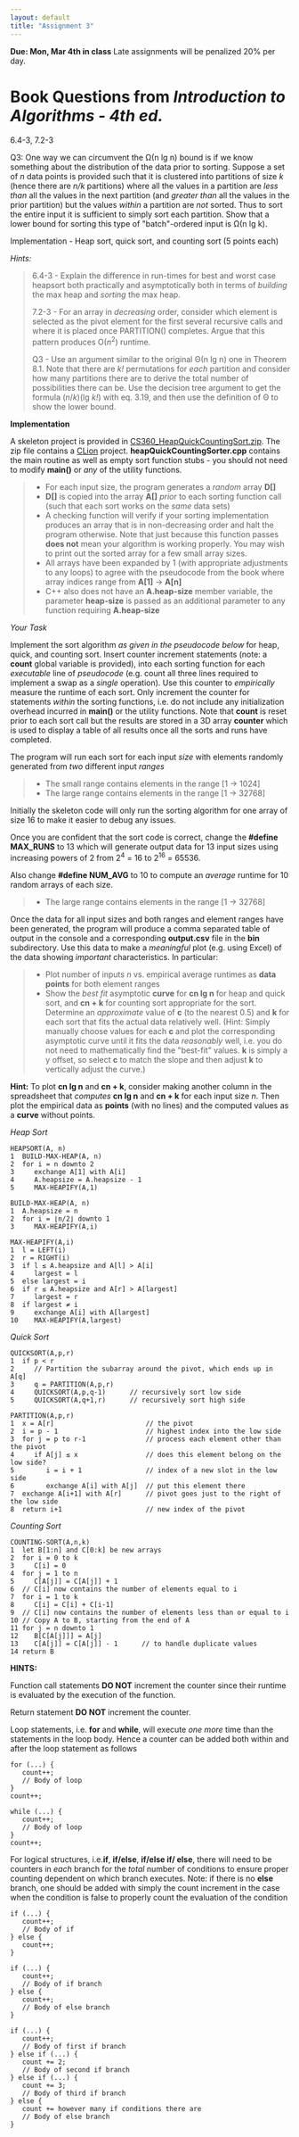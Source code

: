 ```yaml
---
layout: default
title: "Assignment 3"
---
```


**Due: Mon, Mar 4th in class** Late assignments will be penalized 20% per day.

Book Questions from *Introduction to Algorithms - 4th ed.*
==========================================================

6.4-3, 7.2-3

Q3: One way we can circumvent the Ω(n lg n) bound is if we know something about the distribution of the data prior to sorting. Suppose a set of *n* data points is provided such that it is clustered into partitions of size *k* (hence there are *n/k* partitions) where all the values in a partition are *less than* all the values in the next partition (and *greater than* all the values in the prior partition) but the values *within* a partition are *not* sorted. Thus to sort the entire input it is sufficient to simply sort each partition. Show that a lower bound for sorting this type of "batch"-ordered input is Ω(n lg k).

Implementation - Heap sort, quick sort, and counting sort (5 points each)

*Hints:*

> 6.4-3 - Explain the difference in run-times for best and worst case heapsort both practically and asymptotically both in terms of *building* the max heap and *sorting* the max heap.
> 
> 7.2-3 - For an array in *decreasing* order, consider which element is selected as the pivot element for the first several recursive calls and where it is placed once PARTITION() completes. Argue that this pattern produces O(*n*<sup>2</sup>) runtime.
> 
> Q3 - Use an argument similar to the original Θ(n lg n) one in Theorem 8.1. Note that there are *k!* permutations for *each* partition and consider how many partitions there are to derive the total number of possibilities there can be. Use the decision tree argument to get the formula (*n*/*k*)(lg *k!*) with eq. 3.19, and then use the definition of Θ to show the lower bound.

**Implementation**

A skeleton project is provided in [CS360\_HeapQuickCountingSort.zip](../assign/src/CS360_HeapQuickCountingSort.zip). The zip file contains a [CLion](https://www.jetbrains.com/clion/) project. **heapQuickCountingSorter.cpp** contains the main routine as well as empty sort function stubs - you should not need to modify **main()** or *any* of the utility functions.

> -   For each input size, the program generates a *random* array **D[]**
> -   **D[]** is copied into the array **A[]** *prior* to each sorting function call (such that each sort works on the *same* data sets)
> -   A checking function will verify if your sorting implementation produces an array that is in non-decreasing order and halt the program otherwise. Note that just because this function passes **does not** mean your algorithm is working properly. You may wish to print out the sorted array for a few small array sizes.
> -   All arrays have been expanded by 1 (with appropriate adjustments to any loops) to agree with the pseudocode from the book where array indices range from **A[1]** -\> **A[n]**
> -   C++ also does not have an **A.heap-size** member variable, the parameter **heap-size** is passed as an additional parameter to any function requiring **A.heap-size**

*Your Task*

Implement the sort algorithm *as given in the pseudocode below* for heap, quick, and counting sort. Insert counter increment statements (note: a **count** global variable is provided), into each sorting function for each *executable* line of *pseudocode* (e.g. count all three lines required to implement a swap as a *single* operation). Use this counter to *empirically* measure the runtime of each sort. Only increment the counter for statements *within* the sorting functions, i.e. do not include any initialization overhead incurred in **main()** or the utility functions. Note that **count** is reset prior to each sort call but the results are stored in a 3D array **counter** which is used to display a table of all results once all the sorts and runs have completed.

The program will run each sort for each input *size* with elements randomly generated from *two* different input *ranges* 

> -   The small range contains elements in the range [1 -\> 1024]
> -   The large range contains elements in the range [1 -\> 32768]

Initially the skeleton code will only run the sorting algorithm for one array of size 16 to make it easier to debug any issues. 

Once you are confident that the sort code is correct, change the **\#define MAX\_RUNS** to 13 which will generate output data for 13 input sizes using increasing powers of 2 from 2<sup>4</sup> = 16 to 2<sup>16</sup> = 65536. 

Also change **\#define NUM\_AVG** to 10 to compute an *average* runtime for 10 random arrays of each size.
> -   The large range contains elements in the range [1 -\> 32768]

Once the data for all input sizes and both ranges and element ranges have been generated, the program will produce a comma separated table of output in the console and a corresponding **output.csv** file in the **bin** subdirectory. Use this data to make a *meaningful* plot (e.g. using Excel) of the data showing *important* characteristics. In particular:

> -   Plot number of inputs *n* vs. empirical average runtimes as **data points** for both element ranges
> -   Show the *best fit* asymptotic **curve** for **cn lg n** for heap and quick sort, and **cn + k** for counting sort appropriate for the sort. Determine an *approximate* value of **c** (to the nearest 0.5) and  **k** for each sort that fits the actual data relatively well. (Hint: Simply manually choose values for each **c** and plot the corresponding asymptotic curve until it fits the data *reasonably* well, i.e. you do not need to mathematically find the "best-fit" values. **k** is simply a y offset, so select **c** to match the slope and then adjust **k** to vertically adjust the curve.)

**Hint:** To plot **cn lg n** and **cn + k**, consider making another column in the spreadsheet that *computes* **cn lg n** and **cn + k** for each input size *n*. Then plot the empirical data as **points** (with no lines) and the computed values as a **curve** without points.

*Heap Sort*

    HEAPSORT(A, n)
    1  BUILD-MAX-HEAP(A, n)
    2  for i = n downto 2
    3     exchange A[1] with A[i]
    4     A.heapsize = A.heapsize - 1
    5     MAX-HEAPIFY(A,1)

    BUILD-MAX-HEAP(A, n)
    1  A.heapsize = n
    2  for i = ⌊n/2⌋ downto 1
    3     MAX-HEAPIFY(A,i)

    MAX-HEAPIFY(A,i)
    1  l = LEFT(i)
    2  r = RIGHT(i)
    3  if l ≤ A.heapsize and A[l] > A[i]
    4     largest = l
    5  else largest = i
    6  if r ≤ A.heapsize and A[r] > A[largest]
    7     largest = r
    8  if largest ≠ i
    9     exchange A[i] with A[largest]
    10    MAX-HEAPIFY(A,largest)
	
*Quick Sort*

    QUICKSORT(A,p,r)
    1  if p < r
    2     // Partition the subarray around the pivot, which ends up in A[q]
    3     q = PARTITION(A,p,r)
    4     QUICKSORT(A,p,q-1)      // recursively sort low side
    5     QUICKSORT(A,q+1,r)      // recursively sort high side
    
    PARTITION(A,p,r)
    1  x = A[r]                       // the pivot
    2  i = p - 1                      // highest index into the low side
    3  for j = p to r-1               // process each element other than the pivot
    4     if A[j] ≤ x                 // does this element belong on the low side?
    5        i = i + 1                // index of a new slot in the low side
    6        exchange A[i] with A[j]  // put this element there
    7  exchange A[i+1] with A[r]      // pivot goes just to the right of the low side
    8  return i+1                     // new index of the pivot

*Counting Sort*

    COUNTING-SORT(A,n,k)
    1  let B[1:n] and C[0:k] be new arrays
    2  for i = 0 to k
    3     C[i] = 0
    4  for j = 1 to n
    5     C[A[j]] = C[A[j]] + 1
    6  // C[i] now contains the number of elements equal to i
    7  for i = 1 to k
    8     C[i] = C[i] + C[i-1]
    9  // C[i] now contains the number of elements less than or equal to i
    10 // Copy A to B, starting from the end of A
    11 for j = n downto 1
    12    B[C[A[j]]] = A[j]
    13    C[A[j]] = C[A[j]] - 1      // to handle duplicate values
    14 return B

**HINTS:**

Function call statements **DO NOT** increment the counter since their runtime is evaluated by the execution of the function.

Return statement **DO NOT** increment the counter.

Loop statements, i.e. **for** and **while**, will execute *one more* time than the statements in the loop body. Hence a counter can be added both within and after the loop statement as follows

    for (...) {
       count++;
       // Body of loop
    }
    count++;
    
    while (...) {
       count++;
       // Body of loop
    }
    count++;
        
For logical structures, i.e.**if**, **if/else**, **if/else if/ else**, there will need to be counters in *each* branch for the *total* number of conditions to ensure proper counting dependent on which branch executes. Note: if there is no **else** branch, one should be added with simply the count increment in the case when the condition is false to properly count the evaluation of the condition 

    if (...) {
       count++;
       // Body of if
    } else {
       count++;
    }
    
    if (...) {
       count++;
       // Body of if branch
    } else {
       count++;
       // Body of else branch
    }

    if (...) {
       count++;
       // Body of first if branch
    } else if (...) {
       count += 2;
       // Body of second if branch
    } else if (...) {
       count += 3;
       // Body of third if branch
    } else {
       count += however many if conditions there are
       // Body of else branch
    }
